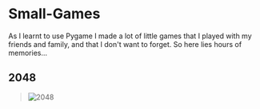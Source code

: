 # Small-Games

As I learnt to use Pygame I made a lot of little games that I played with my friends and family, and that I don't want to forget. So here lies hours of memories...

## 2048
>![2048](https://user-images.githubusercontent.com/52299477/136435094-33d38666-86f2-43fc-897c-4f9e42094dde.gif)

